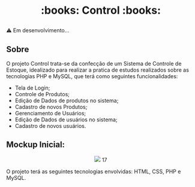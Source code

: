 <h1><p align="center">
:books: Control :books:
</p></h1>

:warning: Em desenvolvimento...

<h2>Sobre</h2>

O projeto Control trata-se da confecção de um Sistema de Controle de Estoque, idealizado para realizar a pratica de estudos realizados sobre as tecnologias PHP e MySQL, que terá como seguintes funcionalidades:
 - Tela de Login;
 - Controle de Produtos;
 - Edição de Dados de produtos no sistema;
 - Cadastro de novos Produtos;
 - Gerenciamento de Usuários;
 - Edição de Dados de usuários no sistema;
 - Cadastro de novos usuários.

<h2>Mockup Inicial:</h2>

<p align="center"><img src ="https://user-images.githubusercontent.com/83819706/171968600-b595b91e-293b-4f1a-901d-f4529f56fb9b.png"/>
17
</p>

O projeto terá as seguintes tecnologias envolvidas: HTML, CSS, PHP e MySQL.
